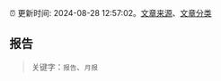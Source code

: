 :alarm_clock: 更新时间: 2024-08-28 12:57:02。[文章来源](/README.md)、[文章分类](/TAGS.md)

## 报告


> 关键字：`报告`、`月报`



